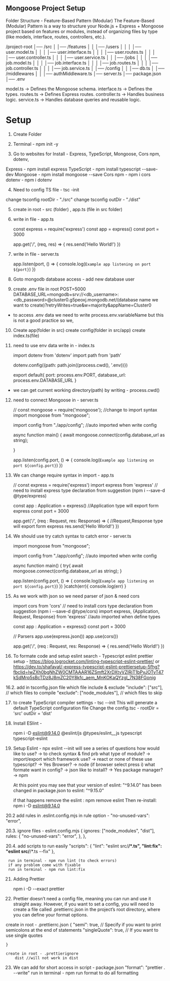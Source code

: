 ## Mongoose Project Setup

Folder Structure - Feature-Based Pattern (Modular)
The Feature-Based (Modular) Pattern is a way to structure your Node.js + Express + Mongoose project based on features or modules, instead of organizing files by type (like models, interface, routes, controllers, etc.).

/project-root
│── /src
│   │── /features
│   │   │── /users
│   │   │   │── user.model.ts
│   │   │   │── user.interface.ts
│   │   │   │── user.routes.ts
│   │   │   │── user.controller.ts
│   │   │   │── user.service.ts
│   │   │── /jobs
│   │   │   │── job.model.ts 
│   │   │   │── job.interface.ts 
│   │   │   │── job.routes.ts
│   │   │   │── job.controller.ts
│   │   │   │── job.service.ts
│   │── /config
│   │   │── db.ts
│   │── /middlewares
│   │   │── authMiddleware.ts
│── server.ts
│── package.json
│── .env


model.ts → Defines the Mongoose schema.
interface.ts → Defines the types.
routes.ts → Defines Express routes.
controller.ts → Handles business logic.
service.ts → Handles database queries and reusable logic.



# Setup

1. Create Folder 

2. Terminal - npm init -y

3. Go to websites for Install - Express, TypeScript, Mongoose, Cors npm, dotenv, 

Express - npm install express
TypeScript - npm install typescript --save-dev
Mongoose - npm install mongoose --save
Cors npm - npm i cors
dotenv - npm i dotenv

4. Need to config TS file - tsc -init

change tsconfig rootDir - "./src"
change tsconfig outDir - "./dist"


5. create in root - src (folder) , app.ts (file in src folder)

6. write in file - app.ts

    const express = require('express')
    const app = express()
    const port = 3000

    app.get('/', (req, res) => {
      res.send('Hello World!')
    })

7. write in file - server.ts

    app.listen(port, () => {
      console.log(`Example app listening on port ${port}`)
    })

8. Goto mongodb database access - add new database user
9. create .env file in root
    POST=5000
    DATABASE_URL=mongodb+srv://<db_username>:<db_password>@cluster0.g5peoxj.mongodb.net/(database name we want to create)?retryWrites=true&w=majority&appName=Cluster0

* to access .env data we need to write process.env.variableName but this is not a good practice so we,

10. Create app(folder in src) create config(folder in src/app) create index.ts(file)

11. need to use env data write in - index.ts

    import dotenv from 'dotenv'
    import path from 'path'
    
    dotenv.config({path: path.join((process.cwd(), '.env))})

    export default{
        port: process.env.PORT,
        database_url: process.env.DATABASE_URL
    }

* we can get current working directory(path) by writing - process.cwd()


12. need to connect Mongoose in - server.ts

    // const mongoose = require('mongoose'); //change to import syntax
    import mongoose from "mongoose";

    import config from "./app/config"; //auto imported when write config

    async function main() {
     await mongoose.connect(config.database_url as string);

    }

    app.listen(config.port, () => {
      console.log(`Example app listening on port ${config.port}`)
    })

13. We can change require syntax in import - app.ts
    
    // const express = require('express') 
    import express from 'express' // need to install express type declaration
            from  suggestion (npm i --save-d @type/express)

    const app : Application = express()
        //Application type will export form express
    const port = 3000

    app.get('/', (req : Request, res: Response) => { 
                //Request,Response type will export form express
      res.send('Hello World!')
    })

14. We should use try catch syntax to catch error - server.ts

    import mongoose from "mongoose";

    import config from "./app/config"; //auto imported when write config

    async function main() {
     try{
     await mongoose.connect(config.database_url as string);
     }

     app.listen(config.port, () => {
      console.log(`Example app listening on port ${config.port}`)
     })
     }catch(err){
        console.log(err)
     }

15. As we work with json so we need parser of json & need cors

    import cors from 'cors' // need to install cors type declaration
            from  suggestion (npm i --save-d @type/cors)
    import express, {Application, Request, Response} from 'express'
                    //auto imported when define types


    const app : Application = express()
    const port = 3000

    // Parsers
    app.use(express.json())
    app.use(cors())

    app.get('/', (req : Request, res: Response) => { 
      res.send('Hello World!')
    })


16. To formate code and setup eslint
    search - Typescript eslint prettier setup - https://blog.logrocket.com/linting-typescript-eslint-prettier/
    or
    https://dev.to/shafayat/-express-typescript-eslint-prettiersetup-5fhg?fbclid=IwZXh0bgNhZW0CMTAAAR16ZSmft2XrDXtvVZIRiT1bPvJOTvT47kSdMrp5sBcTDz8J8mZC20Y8kfc_aem_MnKOKaQYzgl_7N38FGonig

16.2. add in tsconfig.json file which file include & exclude
    "include": ["src"], // which files to compile
    "exclude": ["node_modules"], // which files to skip


17. to create TypeScript compiler settings - tsc --init
    This will generate a default TypeScript configuration file
    Change the config.tsc -
        rootDir = 'src'
        outDir = 'dist'

19. Install ESlint - 
    <!-- npm install eslint @typescript-eslint/parser @typescript-eslint/eslint-plugin --save-dev -->
    npm i -D eslint@9.14.0 @eslint/js @types/eslint__js typescript typescript-eslint

20. Setup Eslint - 
        npx eslint --init
    will see a series of questions
        how would like to use? -> to check syntax & find prb
        what type of module? -> import/export
        which framework use? -> react or none of these
        use typescript? -> Yes
        Browser? -> node (if browser select press i)
        what formate want in config? -> json
        like to install? -> Yes
        package manager? -> npm

    At this point you may see that your version of eslint: "^9.14.0" has been changed in package.json to eslint: "^9.15.0"

    if that happens remove the eslint : npm remove eslint
    Then re-install: npm i -D eslint@9.14.0


20.2 add rules in .eslint.config.mjs
    in rule option -
        "no-unused-vars": "error",

20.3. ignore files - eslint.config.mjs
     {
     ignores: ["node_modules", "dist"],
     rules: {
      "no-unused-vars": "error",
        },
     },
     <!-- ]  // before 3rd array -->

20.4. add scripts to run easily
        "scripts": {
            <!-- There can be more others -->
     "lint": "eslint src/**/*.ts",
     "lint:fix": "eslint src/**/*.ts --fix"
     },

     run in terminal - npm run lint (to check errors)
     if any problem come with fixable
     run in terminal - npm run lint:fix


21. Adding Prettier
    <!-- npm install --save-dev prettier -->
    npm i -D --exact prettier

22. Prettier doesn’t need a config file, meaning you can run and use it straight away. However, if you want to set a config, you will need to create a file called .prettierrc.json in the project’s root directory, where you can define your format options.

create in root - .prettierrc.json
       {
  "semi": true, // Specify if you want to print semicolons at the end of statements
  "singleQuote": true, // If you want to use single quotes
  <!-- "arrowParens": "avoid", // Include parenthesis around a sole arrow function parameter -->
    }

    create in root - .prettierignore
        dist //will not work in dist

23. We can add for short access in script - package.json
        "format": "prettier . --write"
    run in terminal - npm run format
        to do all formatting

    <!-- We Can start formatting our code using Prettier -->
    <!-- npx prettier --write src/index.ts -->


<!-- 24. add the Prettier command to our scripts 
    "scripts": {
    "dev": "tsc --watch",
    "lint": "eslint --ext .js,.ts .",
    "format": "prettier --ignore-path .gitignore --write \"**/*.+(js|ts|json)\""
    },

Now, you can run the npm run format command to format and fix all your code

25. In VSCode, go to the extensions tab, look for the Prettier extension, and ensure it’s enabled. Once enabled, we need to configure a few things in VSCode.

You can open your command palette (Command + Shift + P) and look for Preferences: Open User Settings (JSON). Then you’ll need to change your editor’s default formatter and add an extra config to format code when you save your files:

// settings.json
{
  "editor.defaultFormatter": "esbenp.prettier-vscode",
  "editor.formatOnSave": true,
  ...
} -->

